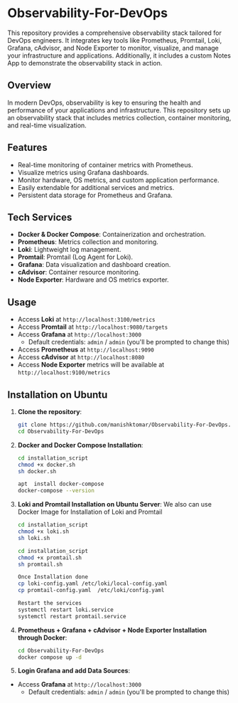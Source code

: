 # Observability-For-DevOps

This repository provides a comprehensive observability stack tailored for DevOps engineers. It integrates key tools like Prometheus, Promtail, Loki, Grafana, cAdvisor, and Node Exporter to monitor, visualize, and manage your infrastructure and applications. Additionally, it includes a custom Notes App to demonstrate the observability stack in action.

## Overview
In modern DevOps, observability is key to ensuring the health and performance of your applications and infrastructure. This repository sets up an observability stack that includes metrics collection, container monitoring, and real-time visualization.

## Features
- Real-time monitoring of container metrics with Prometheus.
- Visualize metrics using Grafana dashboards.
- Monitor hardware, OS metrics, and custom application performance.
- Easily extendable for additional services and metrics.
- Persistent data storage for Prometheus and Grafana.

## Tech Services
- **Docker & Docker Compose**: Containerization and orchestration.
- **Prometheus**: Metrics collection and monitoring.
- **Loki**: Lightweight log management.
- **Promtail**: Promtail (Log Agent for Loki).
- **Grafana**: Data visualization and dashboard creation.
- **cAdvisor**: Container resource monitoring.
- **Node Exporter**: Hardware and OS metrics exporter.

## Usage
- Access **Loki** at `http://localhost:3100/metrics`
- Access **Promtail** at `http://localhost:9080/targets`
- Access **Grafana** at `http://localhost:3000`
  - Default credentials: `admin` / `admin` (you'll be prompted to change this)
- Access **Prometheus** at `http://localhost:9090`
- Access **cAdvisor** at `http://localhost:8080`
- Access **Node Exporter** metrics will be available at `http://localhost:9100/metrics`

## Installation on Ubuntu

1. **Clone the repository**:
    ```bash
    git clone https://github.com/manishktomar/Observability-For-DevOps.git
    cd Observability-For-DevOps
    ```

2. **Docker and Docker Compose Installation**:
    ```bash
    cd installation_script
    chmod +x docker.sh
    sh docker.sh
    ```
    ```bash
    apt  install docker-compose
    docker-compose --version
    ```

3. **Loki and Promtail Installation on Ubuntu Server**:
We also can use Docker Image for Installation of Loki and Promtail 

    ```bash
    cd installation_script
    chmod +x loki.sh
    sh loki.sh
    ```

    ```bash
    cd installation_script
    chmod +x promtail.sh
    sh promtail.sh
    ```

    ```bash
    Once Installation done
    cp loki-config.yaml /etc/loki/local-config.yaml
    cp promtail-config.yaml  /etc/loki/config.yaml
    ```

    ```bash
    Restart the services
    systemctl restart loki.service
    systemctl restart promtail.service
    ```

4. **Prometheus + Grafana + cAdvisor + Node Exporter Installation through Docker**:
    ```bash
    cd Observability-For-DevOps
    docker compose up -d
    ```

5. **Login Grafana and add Data Sources**:
  - Access **Grafana** at `http://localhost:3000`
    - Default credentials: `admin` / `admin` (you'll be prompted to change this)
